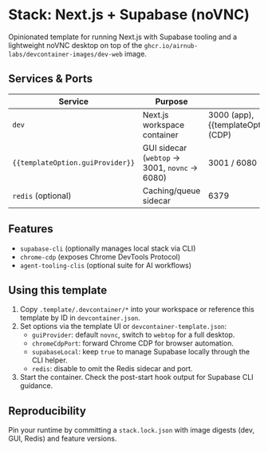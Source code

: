 # Stack: Next.js + Supabase (noVNC)

Opinionated template for running Next.js with Supabase tooling and a lightweight noVNC desktop on top of the `ghcr.io/airnub-labs/devcontainer-images/dev-web` image.

## Services & Ports

| Service | Purpose | Port(s) |
| --- | --- | --- |
| `dev` | Next.js workspace container | 3000 (app), {{templateOption.chromeCdpPort}} (CDP) |
| `{{templateOption.guiProvider}}` | GUI sidecar (`webtop` → 3001, `novnc` → 6080) | 3001 / 6080 |
| `redis` (optional) | Caching/queue sidecar | 6379 |

## Features

- `supabase-cli` (optionally manages local stack via CLI)
- `chrome-cdp` (exposes Chrome DevTools Protocol)
- `agent-tooling-clis` (optional suite for AI workflows)

## Using this template

1. Copy `.template/.devcontainer/*` into your workspace or reference this template by ID in `devcontainer.json`.
2. Set options via the template UI or `devcontainer-template.json`:
   - `guiProvider`: default `novnc`, switch to `webtop` for a full desktop.
   - `chromeCdpPort`: forward Chrome CDP for browser automation.
   - `supabaseLocal`: keep `true` to manage Supabase locally through the CLI helper.
   - `redis`: disable to omit the Redis sidecar and port.
3. Start the container. Check the post-start hook output for Supabase CLI guidance.

## Reproducibility

Pin your runtime by committing a `stack.lock.json` with image digests (dev, GUI, Redis) and feature versions.
